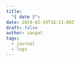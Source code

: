 ```yaml
---
title:
  "{ date }": 
date: 2024-02-29T16:11:00Z
draft: false
author: saugat
tags:
  - journal
  - logs
---
```

